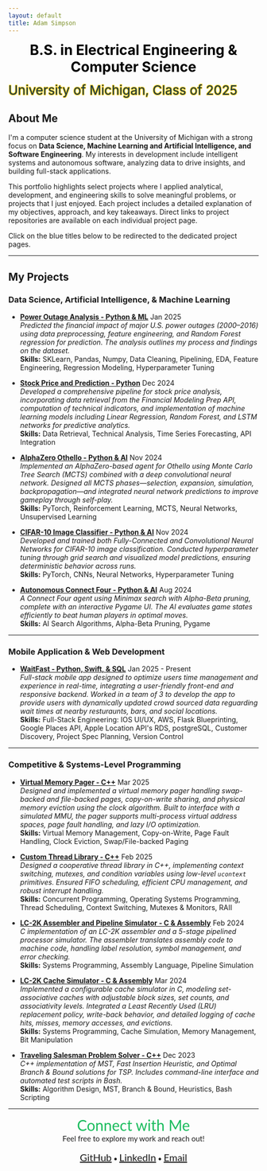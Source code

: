 ```yaml
---
layout: default
title: Adam Simpson
---
```



<p style="text-align: center; font-weight: bold;">
  <span style="
      color:rgb(0, 0, 0); 
      font-size: 28px;">B.S. in Electrical Engineering & Computer Science</span><br>
  
  <span style="
      color:rgb(12, 51, 86); 
      font-size: 26px; 
      text-shadow: 
        -1px -1px 0 #FFCB05, 
        1px -1px 0 #FFCB05, 
        -1px 1px 0 #FFCB05, 
        1px 1px 0 #FFCB05;">University of Michigan, Class of 2025</span>
</p>

## About Me

I'm a computer science student at the University of Michigan with a strong focus on **Data Science, Machine Learning and Artificial Intelligence, and Software Engineering**. My interests in development include intelligent systems and autonomous software, analyzing data to drive insights, and building full-stack applications.  

This portfolio highlights select projects where I applied analytical, development, and engineering skills to solve meaningful problems, or projects that I just enjoyed. Each project includes a detailed explanation of my objectives, approach, and key takeaways. Direct links to project repositories are available on each individual project page.  

Click on the blue titles below to be redirected to the dedicated project pages.

---

## My Projects


### Data Science, Artificial Intelligence, & Machine Learning

- [**Power Outage Analysis - Python & ML**](./projects/power-outage.html)  Jan 2025   
  *Predicted the financial impact of major U.S. power outages (2000–2016) using data preprocessing, feature engineering, and Random Forest regression for prediction. The analysis outlines my process and findings on the dataset.*  
  **Skills:** SKLearn, Pandas, Numpy, Data Cleaning, Pipelining, EDA, Feature Engineering, Regression Modeling, Hyperparameter Tuning

- [**Stock Price and Prediction - Python**](./projects/stock.html)  Dec 2024  
  *Developed a comprehensive pipeline for stock price analysis, incorporating data retrieval from the Financial Modeling Prep API, computation of technical indicators, and implementation of machine learning models including Linear Regression, Random Forest, and LSTM networks for predictive analytics.*  
  **Skills:** Data Retrieval, Technical Analysis, Time Series Forecasting, API Integration

- [**AlphaZero Othello - Python & AI**](./projects/alz.html)  Nov 2024  
  *Implemented an AlphaZero-based agent for Othello using Monte Carlo Tree Search (MCTS) combined with a deep convolutional neural network. Designed all MCTS phases—selection, expansion, simulation, backpropagation—and integrated neural network predictions to improve gameplay through self-play.*  
  **Skills:** PyTorch, Reinforcement Learning, MCTS, Neural Networks, Unsupervised Learning
  
- [**CIFAR-10 Image Classifier - Python & AI**](./projects/img.html)  Nov 2024  
  *Developed and trained both Fully-Connected and Convolutional Neural Networks for CIFAR-10 image classification. Conducted hyperparameter tuning through grid search and visualized model predictions, ensuring deterministic behavior across runs.*  
  **Skills:** PyTorch, CNNs, Neural Networks, Hyperparameter Tuning

- [**Autonomous Connect Four - Python & AI**](./projects/connect_four.html)  Aug 2024  
  *A Connect Four agent using Minimax search with Alpha-Beta pruning, complete with an interactive Pygame UI. The AI evaluates game states efficiently to beat human players in optimal moves.*  
  **Skills:** AI Search Algorithms, Alpha-Beta Pruning, Pygame

---

### Mobile Application & Web Development
- [**WaitFast - Python, Swift, & SQL**](./projects/wait_fast.html)  Jan 2025 - Present   
  *Full-stack mobile app designed to optimize users time management and experience in real-time, integrating a user-friendly front-end and responsive backend. Worked in a team of 3 to develop the app to provide users with dynamically updated crowd sourced data reguarding wait times at nearby resturaunts, bars, and social locations.*  
  **Skills:** Full-Stack Engineering: IOS UI/UX, AWS, Flask Blueprinting, Google Places API, Apple Location API's RDS, postgreSQL, Customer Discovery, Project Spec Planning, Version Control

---

### Competitive & Systems-Level Programming

- [**Virtual Memory Pager - C++**](./projects/mem.html)  Mar 2025  
  *Designed and implemented a virtual memory pager handling swap-backed and file-backed pages, copy-on-write sharing, and physical memory eviction using the clock algorithm. Built to interface with a simulated MMU, the pager supports multi-process virtual address spaces, page fault handling, and lazy I/O optimization.*  
  **Skills:** Virtual Memory Management, Copy-on-Write, Page Fault Handling, Clock Eviction, Swap/File-backed Paging

- [**Custom Thread Library - C++**](./projects/thread2.html)  Feb 2025  
  *Designed a cooperative thread library in C++, implementing context switching, mutexes, and condition variables using low-level `ucontext` primitives. Ensured FIFO scheduling, efficient CPU management, and robust interrupt handling.*  
  **Skills:** Concurrent Programming, Operating Systems Programming, Thread Scheduling, Context Switching, Mutexes & Monitors, RAII

- [**LC-2K Assembler and Pipeline Simulator - C & Assembly**](./projects/assembler.html)  Feb 2024  
  *C implementation of an LC-2K assembler and a 5-stage pipelined processor simulator. The assembler translates assembly code to machine code, handling label resolution, symbol management, and error checking.*  
  **Skills:** Systems Programming, Assembly Language, Pipeline Simulation

- [**LC-2K Cache Simulator - C & Assembly**](./projects/cache.html)  Mar 2024  
  *Implemented a configurable cache simulator in C, modeling set-associative caches with adjustable block sizes, set counts, and associativity levels. Integrated a Least Recently Used (LRU) replacement policy, write-back behavior, and detailed logging of cache hits, misses, memory accesses, and evictions.*  
  **Skills:** Systems Programming, Cache Simulation, Memory Management, Bit Manipulation

- [**Traveling Salesman Problem Solver - C++**](./projects/tsp.html)  Dec 2023  
  *C++ implementation of MST, Fast Insertion Heuristic, and Optimal Branch & Bound solutions for TSP. Includes command-line interface and automated test scripts in Bash.*  
  **Skills:** Algorithm Design, MST, Branch & Bound, Heuristics, Bash Scripting

---

<p align="center" style="font-family: 'Lato', sans-serif;">
  <span style="font-size: 30px; color:rgb(26, 188, 93); font-weight: normal;">Connect with Me</span><br>
  <span style="font-size: 15px;">Feel free to explore my work and reach out!</span><br><br>
  <a href="https://github.com/will51mps0n" style="font-size: 20px;">GitHub</a> •
  <a href="https://www.linkedin.com/in/adam-simpson-b6a3201a7/" style="font-size: 20px;">LinkedIn</a> •
  <a href="mailto:adwisi@umich.edu" style="font-size: 20px;">Email</a>
</p>



